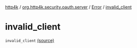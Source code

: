 [http4k](../../index.md) / [org.http4k.security.oauth.server](../index.md) / [Error](index.md) / [invalid_client](./invalid_client.md)

# invalid_client

`invalid_client` [(source)](https://github.com/http4k/http4k/blob/master/http4k-security-oauth/src/main/kotlin/org/http4k/security/oauth/server/GenerateAccessToken.kt#L92)